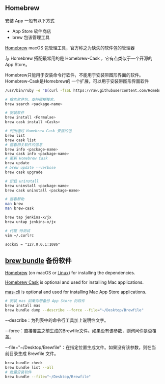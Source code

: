 ## Homebrew

安装 App 一般有以下方式

- App Store 软件商店
- brew  包该管理工具



[Homebrew](https://brew.sh/) macOS 包管理工具，官方称之为缺失的软件包的管理器

与 Homebrew 搭配最常用的是 Homebrew-Cask ，它有点类似于一个开源的 App Store。

Homebrew只能用于安装命令行软件，不能用于安装带图形界面的软件。Homebrew-Cask是Homebrew的 一个扩展，可以用于安装带图形界面软件

```sh
/usr/bin/ruby -e "$(curl -fsSL https://raw.githubusercontent.com/Homebrew/install/master/install)"
```

```sh
# 搜索软件包，支持模糊搜索。  
brew search <package-name>

# 安装软件
brew install <Formulae>
brew cask install <Casks>

# 列出通过 Homebrew Cask 安装的包
brew list
brew cask list
# 查看相关软件的信息
brew info <package-name>
brew cask info <package-name>
# 更新 Homebrew Cask
brew update
# brew update --verbose
brew cask upgrade

# 卸载 uninstall
brew uninstall <package-name>
brew cask uninstall <package-name>

# 查看帮助
man brew
man brew-cask
```



```sh
brew tap jenkins-x/jx
brew untap jenkins-x/jx
```



```sh
# 代理 待测试
vim ~/.curlrc
```

```properties
socks5 = "127.0.0.1:1086"
```





## [brew bundle](https://github.com/Homebrew/homebrew-bundle) 备份软件

[Homebrew](https://github.com/Homebrew/brew) (on macOS or [Linux](https://docs.brew.sh/Homebrew-on-Linux)) for installing the dependencies.

[Homebrew Cask](https://github.com/Homebrew/homebrew-cask) is optional and used for installing Mac applications.

[mas-cli](https://github.com/argon/mas) is optional and used for installing Mac App Store applications.



```sh
# 安装 mas 如果你想备份 App Store 的软件
brew install mas
brew bundle dump --describe --force --file="~/Desktop/Brewfile"
```

--describe：为列表中的命令行工具加上说明性文字。

--force：直接覆盖之前生成的Brewfile文件。如果没有该参数，则询问你是否覆盖。

--file="~/Desktop/Brewfile"：在指定位置生成文件。如果没有该参数，则在当前目录生成 Brewfile 文件。

```sh
brew bundle check
brew bundle list --all
# 批量安装软件
brew bundle --file="~/Desktop/Brewfile"
```